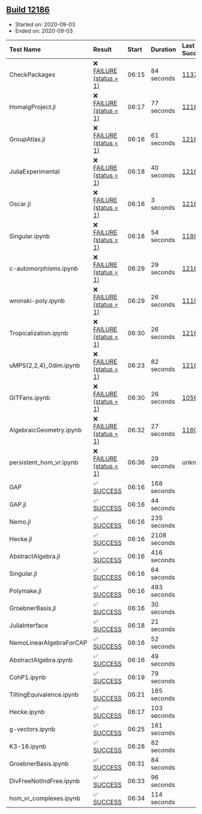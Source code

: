 ## [Build 12186](https://oscarci.mathematik.uni-kl.de/job/oscar/12186/)

* Started on: 2020-09-03
* Ended on: 2020-09-03

| Test Name    | Result | Start | Duration | Last Success | First Failure |
|:-------------|:-------|:------|:---------|:-------------|:--------------|
| CheckPackages | ❌ [FAILURE (status = 1)](https://oscarci.mathematik.uni-kl.de/job/oscar/12186/artifact/logs/build-12186/CheckPackages.log) | 06:15 | 84 seconds | [11376](https://oscarci.mathematik.uni-kl.de/job/oscar/11376/) | [11377](https://oscarci.mathematik.uni-kl.de/job/oscar/11377/) |
| HomalgProject.jl | ❌ [FAILURE (status = 1)](https://oscarci.mathematik.uni-kl.de/job/oscar/12186/artifact/logs/build-12186/HomalgProject.jl.log) | 06:17 | 77 seconds | [12167](https://oscarci.mathematik.uni-kl.de/job/oscar/12167/) | [12168](https://oscarci.mathematik.uni-kl.de/job/oscar/12168/) |
| GroupAtlas.jl | ❌ [FAILURE (status = 1)](https://oscarci.mathematik.uni-kl.de/job/oscar/12186/artifact/logs/build-12186/GroupAtlas.jl.log) | 06:16 | 61 seconds | [12167](https://oscarci.mathematik.uni-kl.de/job/oscar/12167/) | [12168](https://oscarci.mathematik.uni-kl.de/job/oscar/12168/) |
| JuliaExperimental | ❌ [FAILURE (status = 1)](https://oscarci.mathematik.uni-kl.de/job/oscar/12186/artifact/logs/build-12186/JuliaExperimental.log) | 06:18 | 40 seconds | [12167](https://oscarci.mathematik.uni-kl.de/job/oscar/12167/) | [12168](https://oscarci.mathematik.uni-kl.de/job/oscar/12168/) |
| Oscar.jl | ❌ [FAILURE (status = 1)](https://oscarci.mathematik.uni-kl.de/job/oscar/12186/artifact/logs/build-12186/Oscar.jl.log) | 06:16 | 3 seconds | [12167](https://oscarci.mathematik.uni-kl.de/job/oscar/12167/) | [12168](https://oscarci.mathematik.uni-kl.de/job/oscar/12168/) |
| Singular.ipynb | ❌ [FAILURE (status = 1)](https://oscarci.mathematik.uni-kl.de/job/oscar/12186/artifact/logs/build-12186/Singular.ipynb.log) | 06:18 | 54 seconds | [11893](https://oscarci.mathematik.uni-kl.de/job/oscar/11893/) | [11894](https://oscarci.mathematik.uni-kl.de/job/oscar/11894/) |
| c-automorphisms.ipynb | ❌ [FAILURE (status = 1)](https://oscarci.mathematik.uni-kl.de/job/oscar/12186/artifact/logs/build-12186/c-automorphisms.ipynb.log) | 06:29 | 29 seconds | [12167](https://oscarci.mathematik.uni-kl.de/job/oscar/12167/) | [12168](https://oscarci.mathematik.uni-kl.de/job/oscar/12168/) |
| wronski-poly.ipynb | ❌ [FAILURE (status = 1)](https://oscarci.mathematik.uni-kl.de/job/oscar/12186/artifact/logs/build-12186/wronski-poly.ipynb.log) | 06:29 | 26 seconds | [11192](https://oscarci.mathematik.uni-kl.de/job/oscar/11192/) | [11193](https://oscarci.mathematik.uni-kl.de/job/oscar/11193/) |
| Tropicalization.ipynb | ❌ [FAILURE (status = 1)](https://oscarci.mathematik.uni-kl.de/job/oscar/12186/artifact/logs/build-12186/Tropicalization.ipynb.log) | 06:30 | 26 seconds | [12167](https://oscarci.mathematik.uni-kl.de/job/oscar/12167/) | [12168](https://oscarci.mathematik.uni-kl.de/job/oscar/12168/) |
| uMPS(2,2,4)_0dim.ipynb | ❌ [FAILURE (status = 1)](https://oscarci.mathematik.uni-kl.de/job/oscar/12186/artifact/logs/build-12186/uMPS-2-2-4-_0dim.ipynb.log) | 06:23 | 82 seconds | [12167](https://oscarci.mathematik.uni-kl.de/job/oscar/12167/) | [12168](https://oscarci.mathematik.uni-kl.de/job/oscar/12168/) |
| GITFans.ipynb | ❌ [FAILURE (status = 1)](https://oscarci.mathematik.uni-kl.de/job/oscar/12186/artifact/logs/build-12186/GITFans.ipynb.log) | 06:30 | 26 seconds | [10566](https://oscarci.mathematik.uni-kl.de/job/oscar/10566/) | [10567](https://oscarci.mathematik.uni-kl.de/job/oscar/10567/) |
| AlgebraicGeometry.ipynb | ❌ [FAILURE (status = 1)](https://oscarci.mathematik.uni-kl.de/job/oscar/12186/artifact/logs/build-12186/AlgebraicGeometry.ipynb.log) | 06:32 | 27 seconds | [11602](https://oscarci.mathematik.uni-kl.de/job/oscar/11602/) | [11603](https://oscarci.mathematik.uni-kl.de/job/oscar/11603/) |
| persistent_hom_vr.ipynb | ❌ [FAILURE (status = 1)](https://oscarci.mathematik.uni-kl.de/job/oscar/12186/artifact/logs/build-12186/persistent_hom_vr.ipynb.log) | 06:36 | 29 seconds | unknown | unknown |
| GAP | ✅ [SUCCESS](https://oscarci.mathematik.uni-kl.de/job/oscar/12186/artifact/logs/build-12186/GAP.log) | 06:16 | 168 seconds |  |  |
| GAP.jl | ✅ [SUCCESS](https://oscarci.mathematik.uni-kl.de/job/oscar/12186/artifact/logs/build-12186/GAP.jl.log) | 06:16 | 44 seconds |  |  |
| Nemo.jl | ✅ [SUCCESS](https://oscarci.mathematik.uni-kl.de/job/oscar/12186/artifact/logs/build-12186/Nemo.jl.log) | 06:16 | 235 seconds |  |  |
| Hecke.jl | ✅ [SUCCESS](https://oscarci.mathematik.uni-kl.de/job/oscar/12186/artifact/logs/build-12186/Hecke.jl.log) | 06:16 | 2108 seconds |  |  |
| AbstractAlgebra.jl | ✅ [SUCCESS](https://oscarci.mathematik.uni-kl.de/job/oscar/12186/artifact/logs/build-12186/AbstractAlgebra.jl.log) | 06:16 | 416 seconds |  |  |
| Singular.jl | ✅ [SUCCESS](https://oscarci.mathematik.uni-kl.de/job/oscar/12186/artifact/logs/build-12186/Singular.jl.log) | 06:16 | 64 seconds |  |  |
| Polymake.jl | ✅ [SUCCESS](https://oscarci.mathematik.uni-kl.de/job/oscar/12186/artifact/logs/build-12186/Polymake.jl.log) | 06:16 | 493 seconds |  |  |
| GroebnerBasis.jl | ✅ [SUCCESS](https://oscarci.mathematik.uni-kl.de/job/oscar/12186/artifact/logs/build-12186/GroebnerBasis.jl.log) | 06:16 | 30 seconds |  |  |
| JuliaInterface | ✅ [SUCCESS](https://oscarci.mathematik.uni-kl.de/job/oscar/12186/artifact/logs/build-12186/JuliaInterface.log) | 06:18 | 21 seconds |  |  |
| NemoLinearAlgebraForCAP | ✅ [SUCCESS](https://oscarci.mathematik.uni-kl.de/job/oscar/12186/artifact/logs/build-12186/NemoLinearAlgebraForCAP.log) | 06:16 | 52 seconds |  |  |
| AbstractAlgebra.ipynb | ✅ [SUCCESS](https://oscarci.mathematik.uni-kl.de/job/oscar/12186/artifact/logs/build-12186/AbstractAlgebra.ipynb.log) | 06:16 | 49 seconds |  |  |
| CohP1.ipynb | ✅ [SUCCESS](https://oscarci.mathematik.uni-kl.de/job/oscar/12186/artifact/logs/build-12186/CohP1.ipynb.log) | 06:19 | 79 seconds |  |  |
| TiltingEquivalence.ipynb | ✅ [SUCCESS](https://oscarci.mathematik.uni-kl.de/job/oscar/12186/artifact/logs/build-12186/TiltingEquivalence.ipynb.log) | 06:21 | 165 seconds |  |  |
| Hecke.ipynb | ✅ [SUCCESS](https://oscarci.mathematik.uni-kl.de/job/oscar/12186/artifact/logs/build-12186/Hecke.ipynb.log) | 06:17 | 103 seconds |  |  |
| g-vectors.ipynb | ✅ [SUCCESS](https://oscarci.mathematik.uni-kl.de/job/oscar/12186/artifact/logs/build-12186/g-vectors.ipynb.log) | 06:25 | 161 seconds |  |  |
| K3-16.ipynb | ✅ [SUCCESS](https://oscarci.mathematik.uni-kl.de/job/oscar/12186/artifact/logs/build-12186/K3-16.ipynb.log) | 06:28 | 82 seconds |  |  |
| GroebnerBasis.ipynb | ✅ [SUCCESS](https://oscarci.mathematik.uni-kl.de/job/oscar/12186/artifact/logs/build-12186/GroebnerBasis.ipynb.log) | 06:31 | 84 seconds |  |  |
| DivFreeNotIndFree.ipynb | ✅ [SUCCESS](https://oscarci.mathematik.uni-kl.de/job/oscar/12186/artifact/logs/build-12186/DivFreeNotIndFree.ipynb.log) | 06:33 | 96 seconds |  |  |
| hom_vr_complexes.ipynb | ✅ [SUCCESS](https://oscarci.mathematik.uni-kl.de/job/oscar/12186/artifact/logs/build-12186/hom_vr_complexes.ipynb.log) | 06:34 | 114 seconds |  |  |
